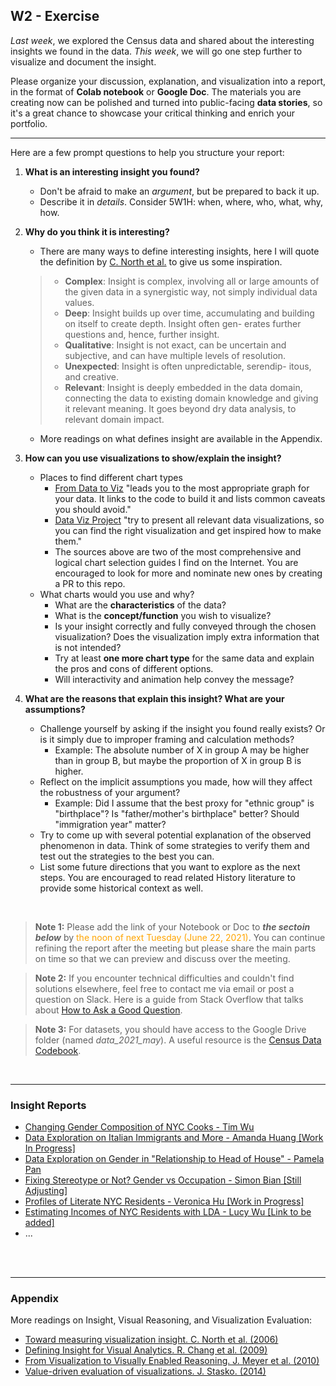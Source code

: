 ## W2 - Exercise


*Last week*, we explored the Census data and shared about the interesting insights we found in the data. 
*This week*, we will go one step further to visualize and document the insight. 

Please organize your discussion, explanation, and visualization into a report, in the format of **Colab notebook** or **Google Doc**. The materials you are creating now can be polished and turned into public-facing **data stories**, so it's a great chance to showcase your critical thinking and enrich your portfolio.

****

Here are a few prompt questions to help you structure your report:

1. **What is an interesting insight you found?**
	- Don't be afraid to make an *argument*, but be prepared to back it up.
	- Describe it in *details*. Consider 5W1H: when, where, who, what, why, how.

2. **Why do you think it is interesting?**
	- 	There are many ways to define interesting insights, here I will quote the definition by [C. North et al.](https://ieeexplore.ieee.org/document/1626178) to give us some inspiration.

	>   - **Complex**: Insight is complex, involving all or large amounts of the given data in a synergistic way, not simply individual data values.
	>  	- **Deep**: Insight builds up over time, accumulating and building on itself to create depth. Insight often gen- erates further questions and, hence, further insight.
	>  	- **Qualitative**: Insight is not exact, can be uncertain and subjective, and can have multiple levels of resolution. 
	>  	- **Unexpected**: Insight is often unpredictable, serendip-
itous, and creative.
	>  	- **Relevant**: Insight is deeply embedded in the data
domain, connecting the data to existing domain knowledge and giving it relevant meaning. It goes beyond dry data analysis, to relevant domain impact.

	- More readings on what defines insight are available in the Appendix.

3. **How can you use visualizations to show/explain the insight?**
	- Places to find different chart types
		- [From Data to Viz](https://www.data-to-viz.com) "leads you to the most appropriate graph for your data. It links to the code to build it and lists common caveats you should avoid."
		- [Data Viz Project](https://datavizproject.com) "try to present all relevant data visualizations, so you can find the right visualization and get inspired how to make them."
		- The sources above are two of the most comprehensive and logical chart selection guides I find on the Internet. You are encouraged to look for more and nominate new ones by creating a PR to this repo. 
	- What charts would you use and why? 
		- What are the **characteristics** of the data?
		- What is the **concept/function** you wish to visualize?
		- Is your insight correctly and fully conveyed through the chosen visualization? Does the visualization imply extra information that is not intended?
		- Try at least **one more chart type** for the same data and explain  the pros and cons of different options.
		- Will interactivity and animation help convey the message? 

4. **What are the reasons that explain this insight? What are your assumptions?**
	- Challenge yourself by asking if the insight you found really exists? Or is it simply due to improper framing and calculation methods? 
		- Example: The absolute number of X in group A may be higher than in group B, but maybe the proportion of X in group B is higher.
	- Reflect on the implicit assumptions you made, how will they affect the robustness of your argument? 
		- Example: Did I assume that the best proxy for "ethnic group" is "birthplace"? Is "father/mother's birthplace" better? Should "immigration year" matter?
	- Try to come up with several potential explanation of the observed phenomenon in data. Think of some strategies to verify them and test out the strategies to the best you can.
	- List some future directions that you want to explore as the next steps. You are encouraged to read related History literature to provide some historical context as well.

<br>

> **Note 1:** Please add the link of your Notebook or Doc to ***the sectoin below*** by <span style="color:orange">the noon of next Tuesday (June 22, 2021)</span>. You can continue refining the report after the meeting but please share the main parts on time so that we can preview and discuss over the meeting. 

> **Note 2:** If you encounter technical difficulties and couldn't find solutions elsewhere, feel free to contact me via email or post a question on Slack. Here is a guide from Stack Overflow that talks about [How to Ask a Good Question](https://stackoverflow.com/help/how-to-ask).

> **Note 3:** For datasets, you should have access to the Google Drive folder (named *data\_2021\_may*). A useful resource is the [Census Data Codebook](https://docs.google.com/document/d/1YHucLq-P9GwJL08nWL9o1AerlMhVBtizKa1NOl8GgXE/edit?usp=sharing).

<br>

****

### Insight Reports


- [Changing Gender Composition of NYC Cooks - Tim Wu](https://colab.research.google.com/drive/1bz1Oykkjj_RmZ4qP_3l6glc5rk-TWLnh?usp=sharing)
- [Data Exploration on Italian Immigrants and More - Amanda Huang [Work In Progress]](https://nbviewer.jupyter.org/gist/Oysters1874/c7ec3176b0eca06a3efae0d87a3d3654)
- [Data Exploration on Gender in "Relationship to Head of House" - Pamela Pan](https://colab.research.google.com/drive/1aGcd9dWKFJY_dc_kETsN88yEE8tr2IMB?usp=sharing)
- [Fixing Stereotype or Not? Gender vs Occupation - Simon Bian [Still Adjusting]](https://colab.research.google.com/drive/1vu1bShkzQ0iE3dTOZIyR-q-zSQaO0uaK?usp=sharing)
- [Profiles of Literate NYC Residents - Veronica Hu [Work in Progress]](https://colab.research.google.com/drive/1pLztuWcA60wVHQlNls2RcENBUT3Ztc5m?usp=sharing)
- [Estimating Incomes of NYC Residents with LDA - Lucy Wu [Link to be added]](https://temp.com)
- ...

<br>
<br>

****

### Appendix

More readings on Insight, Visual Reasoning, and Visualization Evaluation: 

- [Toward measuring visualization insight. C. North et al. (2006)](https://www.semanticscholar.org/paper/Toward-measuring-visualization-insight-North/a5c76ac1c75da8e2d7e21cc602857ef3567b1f6c)
- [Defining Insight for Visual Analytics. R. Chang et al. (2009)](https://www.semanticscholar.org/paper/Defining-Insight-for-Visual-Analytics-Chang-Ziemkiewicz/b28ccb88c5fe7d728b0d7e5e426c9cf55ca26667)
- [From Visualization to Visually Enabled Reasoning. J. Meyer et al. (2010)](https://www.semanticscholar.org/paper/From-Visualization-to-Visually-Enabled-Reasoning-Meyer-Thomas/181ef6274ce08772d965d25669739ed3fbd7535e)
- [Value-driven evaluation of visualizations. J. Stasko. (2014)](https://www.semanticscholar.org/paper/Value-driven-evaluation-of-visualizations-Stasko/bf10c7c8f4e8b47e498fc67de3ad7fdf60f2fe20)
